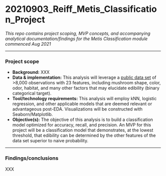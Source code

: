 # 20210903_Reiff_Metis_Classification_Project
_This repo contains project scoping, MVP concepts, and accompanying analytical documentation/findings for the Metis Classification module commenced Aug 2021_

---
### **Project scope**
* **Background:** XXX 
* **Data & implementation:** This analysis will leverage a [public data set](https://www.kaggle.com/uciml/mushroom-classification) of >8,000 observations with 23 features, including mushroom shape, color, odor, habitat, and many other factors that may elucidate edibility (binary categorical target).   
* **Tool/technology requirements:** This analysis will employ kNN, logistic regression, and other applicable models that are deemed relevant or advantageous post-EDA. Visualizations will be constructed with Seaborn/Matplotlib.      
* **Objective(s):** The objective of this analysis is to build a classification model optimized for accuracy, recall, and precision. An MVP for this project will be a classification model that demonstrates, at the lowest threshold, that edibility can be determined by the other features of the data set superior to naive probability.      

---
### **Findings/conclusions**
XXX
